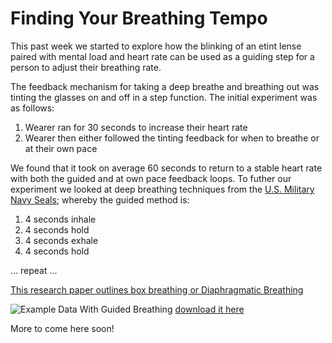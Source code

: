 # Finding Your Breathing Tempo

This past week we started to explore how the blinking of an etint lense paired with mental load and heart rate can be used as a guiding step for a person to adjust their breathing rate.

The feedback mechanism for taking a deep breathe and breathing out was tinting the glasses on and off in a step function. The initial experiment was as follows:

1. Wearer ran for 30 seconds to increase their heart rate
2. Wearer then either followed the tinting feedback for when to breathe or at their own pace

We found that it took on average 60 seconds to return to a stable heart rate with both the guided and at own pace feedback loops. To futher our experiment we looked at deep breathing techniques from the [U.S. Military Navy Seals](https://www.med.navy.mil/sites/nmcphc/Documents/health-promotion-wellness/psychological-emotional-wellbeing/Combat-Tactical-Breathing.pdf); whereby the guided method is:

1. 4 seconds inhale 
2. 4 seconds hold
3. 4 seconds exhale 
4. 4 seconds hold

... repeat ...

[This research paper outlines box breathing or Diaphragmatic Breathing](https://www.ncbi.nlm.nih.gov/pmc/articles/PMC3139518/)

![Example Data With Guided Breathing](https://cdn.shopify.com/s/files/1/0304/7905/7027/files/exampledataset.png?v=1590689506)
[download it here](https://docs.google.com/spreadsheets/d/1b_weB9dAVtj-P6SVixAp9HRI6phoo1FRyWxRXIKpO5c/edit?usp=sharing)

More to come here soon!